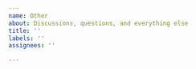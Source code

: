 ```yaml
---
name: Other
about: Discussions, questions, and everything else
title: ''
labels: ''
assignees: ''

---
```



